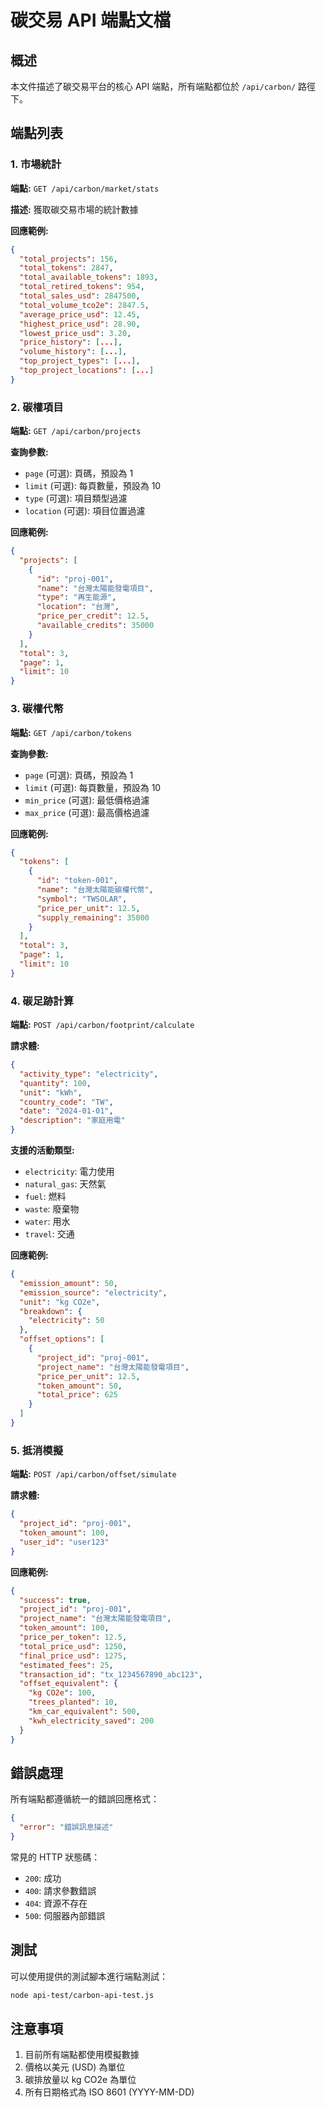 # 碳交易 API 端點文檔

## 概述

本文件描述了碳交易平台的核心 API 端點，所有端點都位於 `/api/carbon/` 路徑下。

## 端點列表

### 1. 市場統計

**端點:** `GET /api/carbon/market/stats`

**描述:** 獲取碳交易市場的統計數據

**回應範例:**

```json
{
  "total_projects": 156,
  "total_tokens": 2847,
  "total_available_tokens": 1893,
  "total_retired_tokens": 954,
  "total_sales_usd": 2847500,
  "total_volume_tco2e": 2847.5,
  "average_price_usd": 12.45,
  "highest_price_usd": 28.90,
  "lowest_price_usd": 3.20,
  "price_history": [...],
  "volume_history": [...],
  "top_project_types": [...],
  "top_project_locations": [...]
}
```

### 2. 碳權項目

**端點:** `GET /api/carbon/projects`

**查詢參數:**

- `page` (可選): 頁碼，預設為 1
- `limit` (可選): 每頁數量，預設為 10
- `type` (可選): 項目類型過濾
- `location` (可選): 項目位置過濾

**回應範例:**

```json
{
  "projects": [
    {
      "id": "proj-001",
      "name": "台灣太陽能發電項目",
      "type": "再生能源",
      "location": "台灣",
      "price_per_credit": 12.5,
      "available_credits": 35000
    }
  ],
  "total": 3,
  "page": 1,
  "limit": 10
}
```

### 3. 碳權代幣

**端點:** `GET /api/carbon/tokens`

**查詢參數:**

- `page` (可選): 頁碼，預設為 1
- `limit` (可選): 每頁數量，預設為 10
- `min_price` (可選): 最低價格過濾
- `max_price` (可選): 最高價格過濾

**回應範例:**

```json
{
  "tokens": [
    {
      "id": "token-001",
      "name": "台灣太陽能碳權代幣",
      "symbol": "TWSOLAR",
      "price_per_unit": 12.5,
      "supply_remaining": 35000
    }
  ],
  "total": 3,
  "page": 1,
  "limit": 10
}
```

### 4. 碳足跡計算

**端點:** `POST /api/carbon/footprint/calculate`

**請求體:**

```json
{
  "activity_type": "electricity",
  "quantity": 100,
  "unit": "kWh",
  "country_code": "TW",
  "date": "2024-01-01",
  "description": "家庭用電"
}
```

**支援的活動類型:**

- `electricity`: 電力使用
- `natural_gas`: 天然氣
- `fuel`: 燃料
- `waste`: 廢棄物
- `water`: 用水
- `travel`: 交通

**回應範例:**

```json
{
  "emission_amount": 50,
  "emission_source": "electricity",
  "unit": "kg CO2e",
  "breakdown": {
    "electricity": 50
  },
  "offset_options": [
    {
      "project_id": "proj-001",
      "project_name": "台灣太陽能發電項目",
      "price_per_unit": 12.5,
      "token_amount": 50,
      "total_price": 625
    }
  ]
}
```

### 5. 抵消模擬

**端點:** `POST /api/carbon/offset/simulate`

**請求體:**

```json
{
  "project_id": "proj-001",
  "token_amount": 100,
  "user_id": "user123"
}
```

**回應範例:**

```json
{
  "success": true,
  "project_id": "proj-001",
  "project_name": "台灣太陽能發電項目",
  "token_amount": 100,
  "price_per_token": 12.5,
  "total_price_usd": 1250,
  "final_price_usd": 1275,
  "estimated_fees": 25,
  "transaction_id": "tx_1234567890_abc123",
  "offset_equivalent": {
    "kg CO2e": 100,
    "trees_planted": 10,
    "km_car_equivalent": 500,
    "kwh_electricity_saved": 200
  }
}
```

## 錯誤處理

所有端點都遵循統一的錯誤回應格式：

```json
{
  "error": "錯誤訊息描述"
}
```

常見的 HTTP 狀態碼：

- `200`: 成功
- `400`: 請求參數錯誤
- `404`: 資源不存在
- `500`: 伺服器內部錯誤

## 測試

可以使用提供的測試腳本進行端點測試：

```bash
node api-test/carbon-api-test.js
```

## 注意事項

1. 目前所有端點都使用模擬數據
2. 價格以美元 (USD) 為單位
3. 碳排放量以 kg CO2e 為單位
4. 所有日期格式為 ISO 8601 (YYYY-MM-DD)
